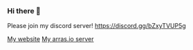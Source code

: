### Hi there 👋
Please join my discord server! https://discord.gg/bZxyTVUP5g

[My website](https://zyrafaq.com)
[My arras.io server](https://arras.zyrafaq.com)
